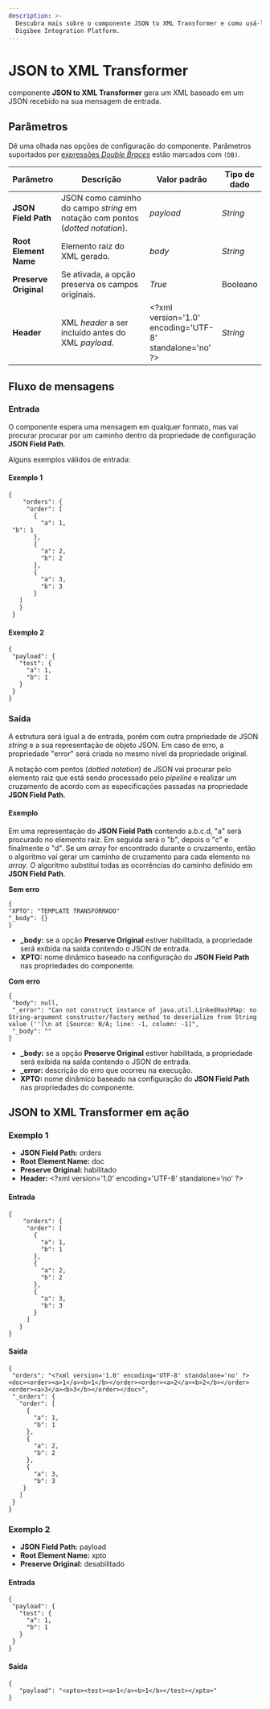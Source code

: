 ```yaml
---
description: >-
  Descubra mais sobre o componente JSON to XML Transformer e como usá-lo na
  Digibee Integration Platform.
---
```


# JSON to XML Transformer

&#x20;componente **JSON to XML Transformer** gera um XML baseado em um JSON recebido na sua mensagem de entrada.

## Parâmetros

Dê uma olhada nas opções de configuração do componente. Parâmetros suportados por [expressões _Double Braces_](https://docs.digibee.com/documentation/v/pt-br/build/double-braces) estão marcados com `(DB)`.

<table data-full-width="true"><thead><tr><th>Parâmetro</th><th width="280">Descrição</th><th>Valor padrão</th><th>Tipo de dado</th></tr></thead><tbody><tr><td><strong>JSON Field Path</strong></td><td>JSON como caminho do campo <em>string</em> em notação com pontos (<em>dotted notation</em>).</td><td><em>payload</em></td><td><em>String</em></td></tr><tr><td><strong>Root Element Name</strong></td><td>Elemento raiz do XML gerado.</td><td><em>body</em></td><td><em>String</em></td></tr><tr><td><strong>Preserve Original</strong></td><td>Se ativada, a opção preserva os campos originais.</td><td><em>True</em></td><td>Booleano</td></tr><tr><td><strong>Header</strong></td><td>XML <em>header</em> a ser incluído antes do XML <em>payload</em>.</td><td>&#x3C;?xml version='1.0' encoding='UTF-8' standalone='no' ?></td><td><em>String</em></td></tr></tbody></table>

## Fluxo de mensagens

### Entrada

O componente espera uma mensagem em qualquer formato, mas vai procurar procurar por um caminho dentro da propriedade de configuração **JSON Field Path**.

Alguns exemplos válidos de entrada:

#### Exemplo 1

```
{
    "orders": {
     "order": [
       {
         "a": 1,
 "b": 1
       },
       {
         "a": 2,
         "b": 2
       },
       {
         "a": 3,
         "b": 3
       }
   ]
   }
 }
```

#### Exemplo 2

```
{
 "payload": {
   "test": {
     "a": 1,
     "b": 1
   }
 }
}
```

### Saída

A estrutura será igual a de entrada, porém com outra propriedade de JSON _string_ e a sua representação de objeto JSON. Em caso de erro, a propriedade "error" será criada no mesmo nível da propriedade original.

A notação com pontos (_dotted notation_) de JSON vai procurar pelo elemento raiz que está sendo processado pelo _pipeline_ e realizar um cruzamento de acordo com as especificações passadas na propriedade **JSON Field Path**.

#### Exemplo

Em uma representação do **JSON Field Path** contendo a.b.c.d, "a" será procurado no elemento raiz. Em seguida será o "b", depois o "c" e finalmente o "d". Se um _array_ for encontrado durante o cruzamento, então o algoritmo vai gerar um caminho de cruzamento para cada elemento no _array_. O algoritmo substitui todas as ocorrências do caminho definido em **JSON Field Path**.

**Sem erro**

```
{
"XPTO": "TEMPLATE TRANSFORMADO"
"_body": {}
}
```

* **\_body:** se a opção **Preserve Original** estiver habilitada, a propriedade será exibida na saída contendo o JSON de entrada.
* **XPTO:** nome dinâmico baseado na configuração do **JSON Field Path** nas propriedades do componente.

**Com erro**

```
{
 "body": null,
 "_error": "Can not construct instance of java.util.LinkedHashMap: no String-argument constructor/factory method to deserialize from String value ('')\n at [Source: N/A; line: -1, column: -1]",
 "_body": ""
}
```

* **\_body:** se a opção **Preserve Original** estiver habilitada, a propriedade será exibida na saída contendo o JSON de entrada.
* **\_error:** descrição do erro que ocorreu na execução.
* **XPTO:** nome dinâmico baseado na configuração do **JSON Field Path** nas propriedades do componente.

## JSON to XML Transformer em ação

### Exemplo 1

* **JSON Field Path:** orders
* **Root Element Name:** doc
* **Preserve Original:** habilitado
* **Header:** \<?xml version='1.0' encoding='UTF-8' standalone='no' ?>

#### Entrada

```
{
    "orders": {
     "order": [
       {
         "a": 1,
         "b": 1
       },
       {
         "a": 2,
         "b": 2
       },
       {
         "a": 3,
         "b": 3
       }
     ]
   }
}
```

#### Saída

```
{
 "orders": "<?xml version='1.0' encoding='UTF-8' standalone='no' ?><doc><order><a>1</a><b>1</b></order><order><a>2</a><b>2</b></order><order><a>3</a><b>3</b></order></doc>",
 "_orders": {
   "order": [
     {
       "a": 1,
       "b": 1
     },
     {
       "a": 2,
       "b": 2
     },
     {
       "a": 3,
       "b": 3
    }
   ]
 }
}
```

### Exemplo 2

* **JSON Field Path:** payload
* **Root Element Name:** xpto
* **Preserve Original:** desabilitado

#### Entrada

```
{
 "payload": {
   "test": {
     "a": 1,
     "b": 1
   }
 }
}
```

#### Saída

```
{ 
   "payload": "<xpto><test><a>1</a><b>1</b></test></xpto>"
}
```
